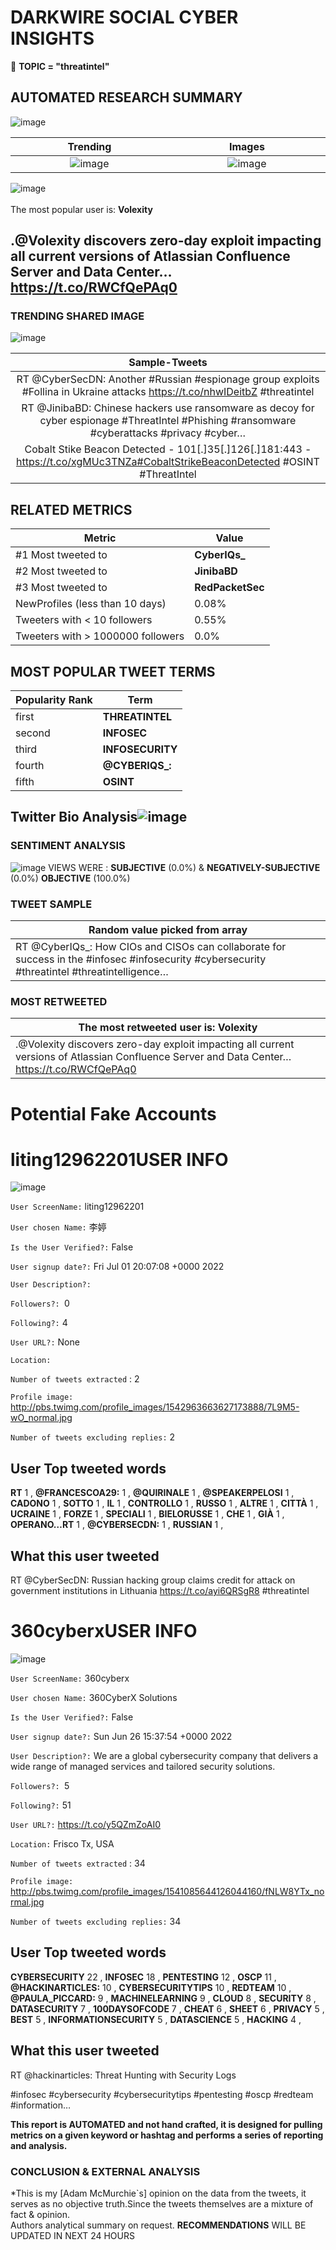 # DARKWIRE SOCIAL CYBER INSIGHTS 
&#x1F34E; **TOPIC = "threatintel"**

## AUTOMATED RESEARCH SUMMARY
  ![image](darkLogo.png)   

|  Trending  |   Images | 
:-------------------------:|:-------------------------:
|  ![image](assets/threatintel/imageFile1.jpg)     <img width=200/> | ![image](assets/threatintel/imageFile2.jpg) <img width=200/> |   
 
 
![image](assets/threatintel/TWEETS.png)
<br></br>
The most popular user is: **Volexity**  
 

## .@Volexity discovers zero-day exploit impacting all current versions of Atlassian Confluence Server and Data Center… https://t.co/RWCfQePAq0 

  




### TRENDING SHARED IMAGE

![image](assets/threatintel/twitterPostedImage.png)



|                **Sample-Tweets**        |
| :-------------: |
| RT @CyberSecDN: Another #Russian #espionage group exploits #Follina in Ukraine attacks https://t.co/nhwIDeitbZ #threatintel |
| RT @JinibaBD: Chinese hackers use ransomware as decoy for cyber espionage #ThreatIntel #Phishing #ransomware #cyberattacks #privacy #cyber… |
| Cobalt Stike Beacon Detected - 101[.]35[.]126[.]181:443 - https://t.co/xgMUc3TNZa#CobaltStrikeBeaconDetected #OSINT #ThreatIntel |

## RELATED METRICS<br>
| Metric | Value |
| ------------- | ------------- |
| #1 Most tweeted to  | **CyberIQs_** |
| #2 Most tweeted to  | **JinibaBD** |
| #3 Most tweeted to  | **RedPacketSec** |
| NewProfiles (less than 10 days) | 0.08%  |
| Tweeters with < 10 followers  | 0.55%|
| Tweeters with > 1000000 followers  | 0.0%  |



## MOST POPULAR TWEET TERMS 


| Popularity Rank  | Term |
| ------------- | ------------- |
| first  | **THREATINTEL**  |
| second  | **INFOSEC**  |
| third  | **INFOSECURITY** |
| fourth  | **@CYBERIQS_:**  |
| fifth  | **OSINT**  |


## Twitter Bio Analysis![image](assets/threatintel/BIO.png)
### SENTIMENT ANALYSIS
![image](assets/threatintel/sentiment.png)
VIEWS WERE : **SUBJECTIVE**  (0.0%) & **NEGATIVELY-SUBJECTIVE** (0.0%) **OBJECTIVE** (100.0%)

### TWEET SAMPLE 
| Random value picked from array |
| ------------- |
|RT @CyberIQs_: How CIOs and CISOs can collaborate for success in the #infosec #infosecurity #cybersecurity #threatintel #threatintelligence… |

### MOST RETWEETED 

| The most retweeted user is: **Volexity**  |
| ------------- |
| .@Volexity discovers zero-day exploit impacting all current versions of Atlassian Confluence Server and Data Center… https://t.co/RWCfQePAq0 |

# Potential Fake Accounts
 
# liting12962201USER INFO
![image](http://pbs.twimg.com/profile_images/1542963663627173888/7L9M5-wO_normal.jpg)
 
`User ScreenName:` liting12962201 
 
`User chosen Name:` 李婷 
 
`Is the User Verified?:` False 
 
`User signup date?:` Fri Jul 01 20:07:08 +0000 2022 
 
`User Description?:`  
 
`Followers?: `0 
 
`Following?:` 4 
 
`User URL?:` None 
 
`Location:`  
 
`Number of tweets extracted`  : 2 
 
`Profile image:` http://pbs.twimg.com/profile_images/1542963663627173888/7L9M5-wO_normal.jpg 
 
`Number of tweets excluding replies:` 2 
 

 

 
## User Top tweeted words 
 
**RT** 1 , **@FRANCESCOA29:** 1 , **@QUIRINALE** 1 , **@SPEAKERPELOSI** 1 , **CADONO** 1 , **SOTTO** 1 , **IL** 1 , **CONTROLLO** 1 , **RUSSO** 1 , **ALTRE** 1 , **CITTÀ** 1 , **UCRAINE** 1 , **FORZE** 1 , **SPECIALI** 1 , **BIELORUSSE** 1 , **CHE** 1 , **GIÀ** 1 , **OPERANO…RT** 1 , **@CYBERSECDN:** 1 , **RUSSIAN** 1 , 
 
## What this user tweeted
 
RT @CyberSecDN: Russian hacking group claims credit for attack on government institutions in Lithuania https://t.co/ayi6QRSgR8 #threatintel
 
# 360cyberxUSER INFO
![image](http://pbs.twimg.com/profile_images/1541085644126044160/fNLW8YTx_normal.jpg)
 
`User ScreenName:` 360cyberx 
 
`User chosen Name:` 360CyberX Solutions 
 
`Is the User Verified?:` False 
 
`User signup date?:` Sun Jun 26 15:37:54 +0000 2022 
 
`User Description?:` We are a global cybersecurity company that delivers a wide range of managed services and tailored security solutions. 
 
`Followers?: `5 
 
`Following?:` 51 
 
`User URL?:` https://t.co/y5QZmZoAI0 
 
`Location:` Frisco Tx, USA 
 
`Number of tweets extracted`  : 34 
 
`Profile image:` http://pbs.twimg.com/profile_images/1541085644126044160/fNLW8YTx_normal.jpg 
 
`Number of tweets excluding replies:` 34 
 

 

 
## User Top tweeted words 
 
**CYBERSECURITY** 22 , **INFOSEC** 18 , **PENTESTING** 12 , **OSCP** 11 , **@HACKINARTICLES:** 10 , **CYBERSECURITYTIPS** 10 , **REDTEAM** 10 , **@PAULA_PICCARD:** 9 , **MACHINELEARNING** 9 , **CLOUD** 8 , **SECURITY** 8 , **DATASECURITY** 7 , **100DAYSOFCODE** 7 , **CHEAT** 6 , **SHEET** 6 , **PRIVACY** 5 , **BEST** 5 , **INFORMATIONSECURITY** 5 , **DATASCIENCE** 5 , **HACKING** 4 , 
 
## What this user tweeted
 
RT @hackinarticles: Threat Hunting with Security Logs

#infosec #cybersecurity #cybersecuritytips  #pentesting #oscp #redteam  #information…
 

<b> This report is AUTOMATED and not hand crafted, it is designed for pulling metrics on a given keyword or hashtag and performs a series of reporting and analysis.</b>  
### CONCLUSION & EXTERNAL ANALYSIS

*This is my [Adam McMurchie`s] opinion on the data from the tweets, it serves as no objective truth.Since the tweets themselves are a mixture of fact & opinion.<br>
Authors analytical summary on request.
**RECOMMENDATIONS** WILL BE UPDATED IN NEXT  24 HOURS <br>